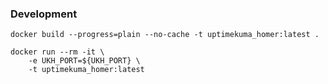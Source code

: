 

### Development

```
docker build --progress=plain --no-cache -t uptimekuma_homer:latest .
```

```
docker run --rm -it \
    -e UKH_PORT=${UKH_PORT} \
    -t uptimekuma_homer:latest
```
